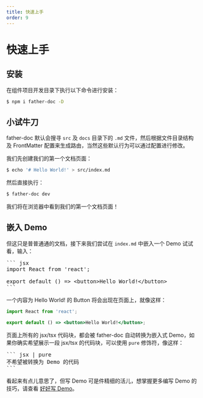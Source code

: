 ```yaml
---
title: 快速上手
order: 9
---
```


# 快速上手

## 安装

在组件项目开发目录下执行以下命令进行安装：

```bash
$ npm i father-doc -D
```

## 小试牛刀

father-doc 默认会搜寻 `src` 及 `docs` 目录下的 `.md` 文件，然后根据文件目录结构及 FrontMatter 配置来生成路由，当然这些默认行为可以通过配置进行修改。

我们先创建我们的第一个文档页面：

```bash
$ echo '# Hello World!' > src/index.md
```

然后直接执行：

```bash
$ father-doc dev
```

我们将在浏览器中看到我们的第一个文档页面！

## 嵌入 Demo

但这只是普普通通的文档，接下来我们尝试在 `index.md` 中嵌入一个 Demo 试试看，输入：

<pre>
``` jsx
import React from 'react';

export default () => &lt;button&gt;Hello World!&lt;/button&gt;
```
</pre>

一个内容为 Hello World! 的 Button 将会出现在页面上，就像这样：

```jsx
import React from 'react';

export default () => <button>Hello World!</button>;
```

页面上所有的 jsx/tsx 代码块，都会被 father-doc 自动转换为嵌入式 Demo，如果你确实希望展示一段 jsx/tsx 的代码块，可以使用 `pure` 修饰符，像这样：

<pre>
``` jsx | pure
不希望被转换为 Demo 的代码
```
</pre>

看起来有点儿意思了，但写 Demo 可是件精细的活儿，想掌握更多编写 Demo 的技巧，请查看 <a href="#/write-demo">好好写 Demo</a>。
